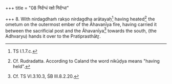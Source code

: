 +++
title = "08 निर्दग्धं रक्षो निर्दग्धा"

+++
8. With nirdagdhaṁ rakṣo nirdagdha arātayaḥ[^1] having heated[^2] the ometum on the outermost ember of the Āhavanīya fire, having carried it between the sacrificial post and the Āhavanīya[^3] towards the south, (the Adhvaryu) hands it over to the Pratiprasthātr̥.  


[^1]: TS I.1.7.c.  

[^2]: Cf. Rudradatta. According to Caland the word nikūḍya means "having held".  

[^3]: Cf. TS VI.3.10.3, ŚB III.8.2.20.
